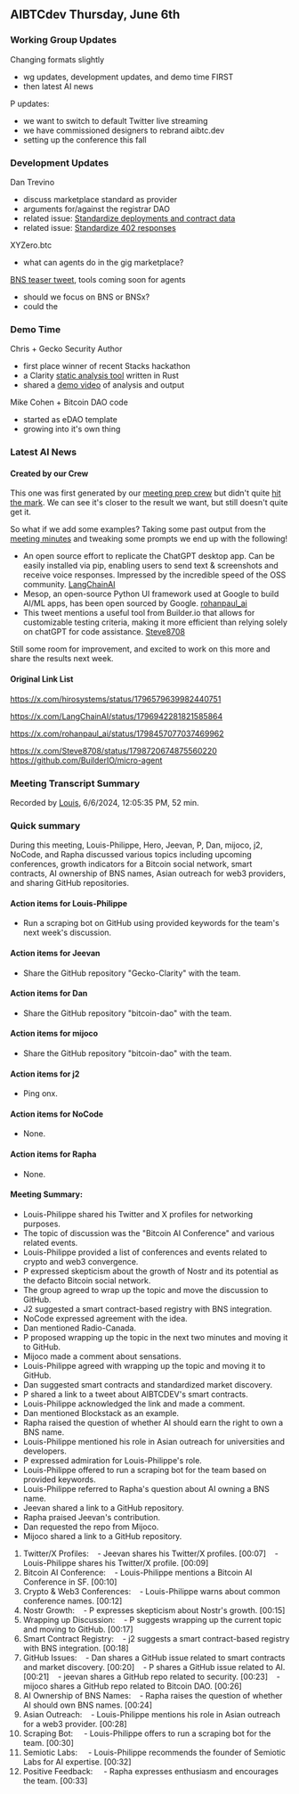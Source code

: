 ## AIBTCdev Thursday, June 6th

### Working Group Updates

Changing formats slightly

- wg updates, development updates, and demo time FIRST
- then latest AI news

P updates:

- we want to switch to default Twitter live streaming
- we have commissioned designers to rebrand aibtc.dev
- setting up the conference this fall

### Development Updates

Dan Trevino

- discuss marketplace standard as provider
- arguments for/against the registrar DAO
- related issue: [Standardize deployments and contract data](https://github.com/aibtcdev/smart-contracts/issues/4)
- related issue: [Standardize 402 responses](https://github.com/aibtcdev/gated-402-api/issues/1)

XYZero.btc

- what can agents do in the gig marketplace?

[BNS teaser tweet](https://x.com/aibtcdev/status/1798395826747945460?s=46), tools coming soon for agents

- should we focus on BNS or BNSx?
- could the

### Demo Time

Chris + Gecko Security Author

- first place winner of recent Stacks hackathon
- a Clarity [static analysis tool](https://github.com/Gecko-Security/Gecko-Clarity) written in Rust
- shared a [demo video](https://www.youtube.com/watch?v=1UTiEWyAK4Q) of analysis and output

Mike Cohen + Bitcoin DAO code

- started as eDAO template
- growing into it's own thing

### Latest AI News

#### Created by our Crew

This one was first generated by our [meeting prep crew](https://github.com/aibtcdev/ai-agent-crew/blob/main/meeting_preparation.py) but didn't quite [hit the mark](https://github.com/aibtcdev/ai-agent-crew/blob/main/agendas/2024-06-06-08-27-generated-meeting-agenda.md). We can see it's closer to the result we want, but still doesn't quite get it.

So what if we add some examples? Taking some past output from the [meeting minutes]() and tweaking some prompts we end up with the following!

- An open source effort to replicate the ChatGPT desktop app. Can be easily installed via pip, enabling users to send text & screenshots and receive voice responses. Impressed by the incredible speed of the OSS community. [LangChainAI](https://x.com/LangChainAI/status/1796942281821585864)
- Mesop, an open-source Python UI framework used at Google to build AI/ML apps, has been open sourced by Google. [rohanpaul_ai](https://x.com/rohanpaul_ai/status/1798457077037469962)
- This tweet mentions a useful tool from Builder.io that allows for customizable testing criteria, making it more efficient than relying solely on chatGPT for code assistance. [Steve8708](https://x.com/Steve8708/status/1798720674875560220)

Still some room for improvement, and excited to work on this more and share the results next week.

#### Original Link List

https://x.com/hirosystems/status/1796579639982440751

https://x.com/LangChainAI/status/1796942281821585864

https://x.com/rohanpaul_ai/status/1798457077037469962

https://x.com/Steve8708/status/1798720674875560220
https://github.com/BuilderIO/micro-agent

### Meeting Transcript Summary

Recorded by [Louis](https://www.google.com/url?q=https://www.google.com/url?q%3Dhttp://x.com/growthlouis%26amp;sa%3DD%26amp;source%3Deditors%26amp;ust%3D1717806111728271%26amp;usg%3DAOvVaw2PIIMi7nhk9ZPcxIuH0tl9&sa=D&source=docs&ust=1717806111760545&usg=AOvVaw2gw-OhpbHh3B9TUcihyfZP), 6/6/2024, 12:05:35 PM, 52 min.

### Quick summary

During this meeting, Louis-Philippe, Hero, Jeevan, P, Dan, mijoco, j2, NoCode, and Rapha discussed various topics including upcoming conferences, growth indicators for a Bitcoin social network, smart contracts, AI ownership of BNS names, Asian outreach for web3 providers, and sharing GitHub repositories.

#### Action items for Louis-Philippe

- Run a scraping bot on GitHub using provided keywords for the team's next week's discussion.

#### Action items for Jeevan

- Share the GitHub repository "Gecko-Clarity" with the team.

#### Action items for Dan

- Share the GitHub repository "bitcoin-dao" with the team.

#### Action items for mijoco

- Share the GitHub repository "bitcoin-dao" with the team.

#### Action items for j2

- Ping onx.

#### Action items for NoCode

- None.

#### Action items for Rapha

- None.

#### Meeting Summary:

- Louis-Philippe shared his Twitter and X profiles for networking purposes.
- The topic of discussion was the "Bitcoin AI Conference" and various related events.
- Louis-Philippe provided a list of conferences and events related to crypto and web3 convergence.
- P expressed skepticism about the growth of Nostr and its potential as the defacto Bitcoin social network.
- The group agreed to wrap up the topic and move the discussion to GitHub.
- J2 suggested a smart contract-based registry with BNS integration.
- NoCode expressed agreement with the idea.
- Dan mentioned Radio-Canada.
- P proposed wrapping up the topic in the next two minutes and moving it to GitHub.
- Mijoco made a comment about sensations.
- Louis-Philippe agreed with wrapping up the topic and moving it to GitHub.
- Dan suggested smart contracts and standardized market discovery.
- P shared a link to a tweet about AIBTCDEV's smart contracts.
- Louis-Philippe acknowledged the link and made a comment.
- Dan mentioned Blockstack as an example.
- Rapha raised the question of whether AI should earn the right to own a BNS name.
- Louis-Philippe mentioned his role in Asian outreach for universities and developers.
- P expressed admiration for Louis-Philippe's role.
- Louis-Philippe offered to run a scraping bot for the team based on provided keywords.
- Louis-Philippe referred to Rapha's question about AI owning a BNS name.
- Jeevan shared a link to a GitHub repository.
- Rapha praised Jeevan's contribution.
- Dan requested the repo from Mijoco.
- Mijoco shared a link to a GitHub repository.

1. Twitter/X Profiles:
      - Jeevan shares his Twitter/X profiles. [00:07]
      - Louis-Philippe shares his Twitter/X profile. [00:09]
2. Bitcoin AI Conference:
      - Louis-Philippe mentions a Bitcoin AI Conference in SF. [00:10]
3. Crypto & Web3 Conferences:
      - Louis-Philippe warns about common conference names. [00:12]
4. Nostr Growth:
      - P expresses skepticism about Nostr's growth. [00:15]
5. Wrapping up Discussion:
      - P suggests wrapping up the current topic and moving to GitHub. [00:17]
6. Smart Contract Registry:
      - j2 suggests a smart contract-based registry with BNS integration. [00:18]
7. GitHub Issues:
      - Dan shares a GitHub issue related to smart contracts and market discovery. [00:20]
      - P shares a GitHub issue related to AI. [00:21]
      - jeevan shares a GitHub repo related to security. [00:23]
      - mijoco shares a GitHub repo related to Bitcoin DAO. [00:26]
8. AI Ownership of BNS Names:
      - Rapha raises the question of whether AI should own BNS names. [00:24]
9. Asian Outreach:
      - Louis-Philippe mentions his role in Asian outreach for a web3 provider. [00:28]
10. Scraping Bot:
        - Louis-Philippe offers to run a scraping bot for the team. [00:30]
11. Semiotic Labs:
        - Louis-Philippe recommends the founder of Semiotic Labs for AI expertise. [00:32]
12. Positive Feedback:
        - Rapha expresses enthusiasm and encourages the team. [00:33]
